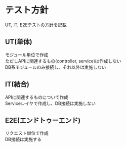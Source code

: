 # テスト方針
UT, IT, E2Eテストの方針を記載

## UT(単体)
モジュール単位で作成<br>
ただしAPIに関連するもの(controller, service)は作成しない<br>
DB系モジュールのみ接続し、それ以外は実施しない

## IT(結合)
APIに関連するものについて作成<br>
Serviceレイヤで作成し、DB接続は実施しない

## E2E(エンドトゥーエンド)
リクエスト単位で作成<br>
DB接続は実施する